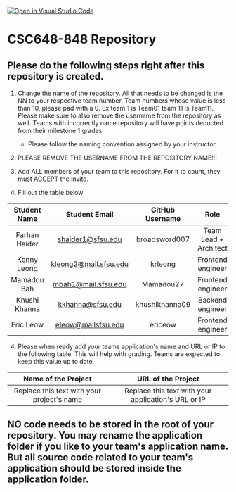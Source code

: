[![Open in Visual Studio Code](https://classroom.github.com/assets/open-in-vscode-c66648af7eb3fe8bc4f294546bfd86ef473780cde1dea487d3c4ff354943c9ae.svg)](https://classroom.github.com/online_ide?assignment_repo_id=8347674&assignment_repo_type=AssignmentRepo)
# CSC648-848 Repository

## Please do the following steps right after this repository is created.
1. Change the name of the repository. All that needs to be changed is the NN to your respective team number. Team numbers whose value is less than 10, please pad with a 0. Ex team 1 is Team01 team 11 is Team11. Please make sure to also remove the username from the repository as well. Teams with incorrectly name repository will have points deducted from their milestone 1 grades.
      - Please follow the naming convention assigned by your instructor.

1. PLEASE REMOVE THE USERNAME FROM THE REPOSITORY NAME!!!

2. Add ALL members of your team to this repository. For it to count, they must ACCEPT the invite.

3. Fill out the table below


| Student Name | Student Email | GitHub Username | Role |
|    :---:     |     :---:     |     :---:       | :---: |
| Farhan Haider | shaider1@sfsu.edu | broadsword007 | Team Lead + Architect |
| Kenny Leong      | kleong2@mail.sfsu.edu              | krleong                | Frontend engineer |
| Mamadou Bah      |mbah1@mail.sfsu.edu   |     Mamadou27            | Frontend engineer |
| Khushi Khanna     | kkhanna@sfsu.edu  | khushikhanna09 | Backend engineer |
| Eric Leow     |   eleow@mailsfsu.edu         |     ericeow            | Frontend engineer |


4. Please when ready add your teams application's name and URL or IP to the following table. This will help with grading. Teams are expected to keep this value up to date.

|             Name of the Project               |                            URL of the Project                          | 
|                    :---:                      |                                 :---:                                  |
|   Replace this text with your project's name  |              Replace this text with your application's URL or IP       |                                                        
 

## NO code needs to be stored in the root of your repository. You may rename the application folder if you like to your team's application name. But all source code related to your team's application should be stored inside the application folder.
